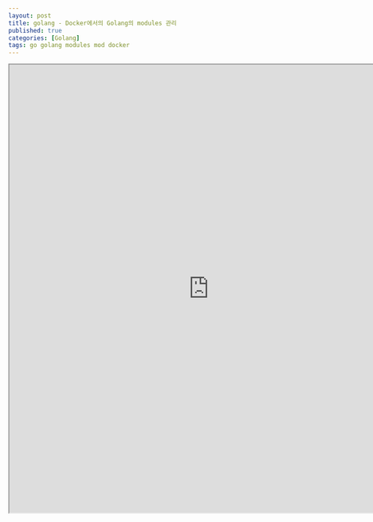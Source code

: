 ```yaml
---
layout: post
title: golang - Docker에서의 Golang의 modules 관리
published: true
categories: [Golang]
tags: go golang modules mod docker
---
```

<iframe width="800" height="900" src="https://docs.google.com/document/d/e/2PACX-1vQC-2f2M2ac5kz8bHQfe98N5Keiop0hofyYHjwg0lvsH_P0iSiN75xcFzV2qiF962cougjSrhzZ2loj/pub?embedded=true"></iframe>    
  
  